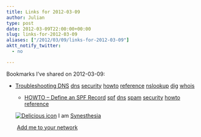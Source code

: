 ```yaml
---
title: Links for 2012-03-09
author: Julian
type: post
date: 2012-03-09T22:00:00+00:00
slug: links-for-2012-03-09 
aliases: ["/2012/03/09/links-for-2012-03-09"]
aktt_notify_twitter:
  - no

---
```

Bookmarks I&#8217;ve shared on 2012-03-09:

  * [Troubleshooting DNS][1] 
    [dns][2] [security][3] [howto][4] [reference][5] [nslookup][6] [dig][7] [whois][8] </li> 
    
      * [HOWTO &#8211; Define an SPF Record][9] 
        [spf][10] [dns][2] [spam][11] [security][3] [howto][4] [reference][5] </li> </ul> 
        
        <p class="deliciouslink">
          <a href="https://del.icio.us/synesthesia" title="See all my bookmarks on del.icio.us"><img src="https://www.synesthesia.co.uk/images/deliciousicon.jpg" alt="Delicious icon" /></a>&nbsp;I am <a href="https://del.icio.us/synesthesia" title="See all my bookmarks on del.icio.us">Synesthesia</a>
        </p>
        
        <p class="deliciouslink">
          <a href="https://del.icio.us/network?add=synesthesia" title="Add me to your del.icio.us network"><img src="https://www.synesthesia.co.uk/images/add.gif" alt="" /></a>&nbsp;<a href="https://del.icio.us/network?add=synesthesia" title="Add me to your del.icio.us network">Add me to your network</a>
        </p>

 [1]: https://networking.ringofsaturn.com/Unix/dnstroubleshooting.php
 [2]: https://www.delicious.com/synesthesia/dns
 [3]: https://www.delicious.com/synesthesia/security
 [4]: https://www.delicious.com/synesthesia/howto
 [5]: https://www.delicious.com/synesthesia/reference
 [6]: https://www.delicious.com/synesthesia/nslookup
 [7]: https://www.delicious.com/synesthesia/dig
 [8]: https://www.delicious.com/synesthesia/whois
 [9]: https://www.zytrax.com/books/dns/ch9/spf.html
 [10]: https://www.delicious.com/synesthesia/spf
 [11]: https://www.delicious.com/synesthesia/spam